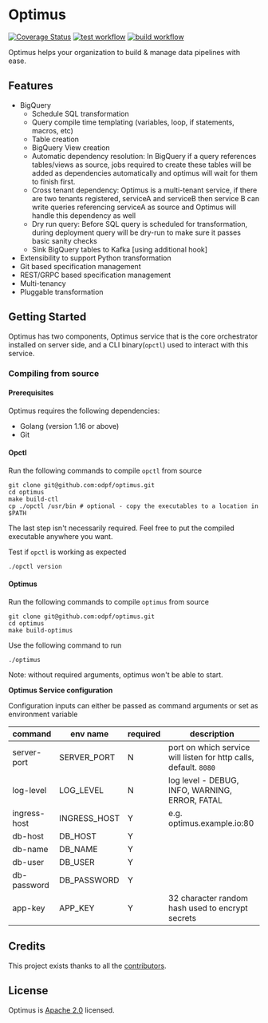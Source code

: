 # Optimus
[![Coverage Status](https://coveralls.io/repos/github/odpf/optimus/badge.svg?branch=master)](https://coveralls.io/github/odpf/optimus?branch=master)
[![test workflow](https://github.com/odpf/optimus/actions/workflows/test.yml/badge.svg)](test)
[![build workflow](https://github.com/odpf/optimus/actions/workflows/build.yml/badge.svg)](build)

Optimus helps your organization to build & manage data pipelines with ease.

## Features
- BigQuery
    - Schedule SQL transformation
    - Query compile time templating (variables, loop, if statements, macros, etc)
    - Table creation
    - BigQuery View creation
    - Automatic dependency resolution: In BigQuery if a query references
      tables/views as source, jobs required to create these tables will be added
      as dependencies automatically and optimus will wait for them to finish first.
    - Cross tenant dependency: Optimus is a multi-tenant service, if there are two
      tenants registered, serviceA and serviceB then service B can write queries
      referencing serviceA as source and Optimus will handle this dependency as well
    - Dry run query: Before SQL query is scheduled for transformation, during
      deployment query will be dry-run to make sure it passes basic sanity
      checks
    - Sink BigQuery tables to Kafka [using additional hook]
- Extensibility to support Python transformation
- Git based specification management
- REST/GRPC based specification management
- Multi-tenancy
- Pluggable transformation

## Getting Started

Optimus has two components, Optimus service that is the core orchestrator installed
on server side, and a CLI binary(`opctl`) used to interact with this service.

### Compiling from source

#### Prerequisites

Optimus requires the following dependencies:
* Golang (version 1.16 or above)
* Git

#### Opctl

Run the following commands to compile `opctl` from source
```shell
git clone git@github.com:odpf/optimus.git
cd optimus
make build-ctl
cp ./opctl /usr/bin # optional - copy the executables to a location in $PATH
```
The last step isn't necessarily required. Feel free to put the compiled executable anywhere you want.

Test if `opctl` is working as expected
```shell
./opctl version
```

#### Optimus

Run the following commands to compile `optimus` from source
```shell
git clone git@github.com:odpf/optimus.git
cd optimus
make build-optimus
```
Use the following command to run
```shell
./optimus
```
Note: without required arguments, optimus won't be able to start.


**Optimus Service configuration**

Configuration inputs can either be passed as command arguments or set as environment variable

| command                | env name               | required | description                                                       |
| ---------------------- | ---------------------- | -------- | ----------------------------------------------------------------- |
| server-port            | SERVER_PORT            | N        | port on which service will listen for http calls, default. `8080` |
| log-level              | LOG_LEVEL              | N        | log level - DEBUG, INFO, WARNING, ERROR, FATAL                    |
| ingress-host           | INGRESS_HOST           | Y        | e.g. optimus.example.io:80                                        |
| db-host                | DB_HOST                | Y        |                                                                   |
| db-name                | DB_NAME                | Y        |                                                                   |
| db-user                | DB_USER                | Y        |                                                                   |
| db-password            | DB_PASSWORD            | Y        |                                                                   |
| app-key                | APP_KEY                | Y        | 32 character random hash used to encrypt secrets                  |


## Credits

This project exists thanks to all the [contributors](https://github.com/odpf/optimus/graphs/contributors).

## License
Optimus is [Apache 2.0](LICENSE) licensed.